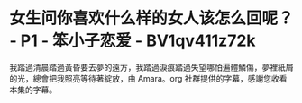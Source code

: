 # 女生问你喜欢什么样的女人该怎么回呢？ - P1 - 笨小子恋爱 - BV1qv411z72k

我踏過清晨踏過黃昏要去夢的遠方，我踏過淚痕踏過失望哪怕遍體鱗傷，夢裡紙屑的光，總會把我照亮等待著綻放，由 Amara。org 社群提供的字幕，感謝您收看本集的字幕。

